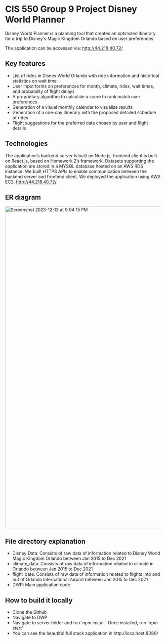 # CIS 550 Group 9 Project Disney World Planner
Disney World Planner is a planning tool that creates an optimized itinerary for a trip to Disney's Magic Kingdom Orlando based on user preferences. 

The application can be accessed via: http://44.218.40.72/

## Key features 
- List of rides in Disney World Orlando with ride information and historical statistics on wait time  
- User input forms on preferences for month, climate, rides, wait times, and probability of flight delays
- A proprietary algorithm to calculate a score to rank match user preferences 
- Generation of a visual monthly calendar to visualize results 
- Generation of a one-day itinerary with the proposed detailed schedule of rides
- Flight suggestions for the preferred date chosen by user and flight details 

## Technologies
The application’s backend server is built on Node.js, frontend client is built on React.js, based on Homework 2’s framework. Datasets supporting the application are stored in a MYSQL database hosted on an AWS RDS instance. We built HTTPS APIs to enable communication between the backend server and frontend client. We deployed the application using AWS EC2. http://44.218.40.72/

## ER diagram
<img width="1042" alt="Screenshot 2023-12-13 at 9 04 15 PM" src="https://github.com/adatao219/DisneyWorldPlanner/assets/85789376/c474541b-09a0-492e-bf2d-6b1b756c287b">

## File directory explanation
- Disney Data: Consists of raw data of information related to Disney World Magic Kingdom Orlando between Jan 2015 to Dec 2021
- climate_data: Consists of raw data of information related to climate in Orlando between Jan 2015 to Dec 2021
- flight_date: Consists of raw data of information related to flights into and out of Orlando International Airport between Jan 2015 to Dec 2021
- DWP: Main application code

## How to build it locally 
- Clone the Github
- Navigate to DWP
- Navigate to server folder and run 'npm install'. Once installed, run 'npm start'
- You can see the beautiful full stack application in http://localhost:8080/
